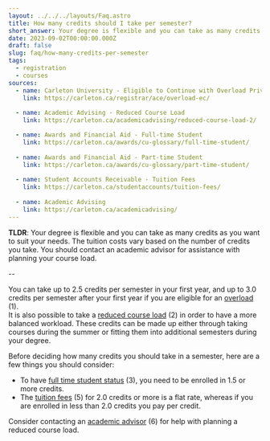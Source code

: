 ```yaml
---
layout: ../../../layouts/Faq.astro
title: How many credits should I take per semester?
short_answer: Your degree is flexible and you can take as many credits as you want to suit your needs. The tuition costs vary based on the number of credits you take. You should contact an academic advisor for assistance with planning your course load.
date: 2023-09-02T00:00:00.000Z
draft: false
slug: faq/how-many-credits-per-semester
tags:
  - registration
  - courses
sources:
  - name: Carleton University - Eligible to Continue with Overload Privilege
    link: https://carleton.ca/registrar/ace/overload-ec/
  
  - name: Academic Advising - Reduced Course Load
    link: https://carleton.ca/academicadvising/reduced-course-load-2/

  - name: Awards and Financial Aid - Full-time Student  
    link: https://carleton.ca/awards/cu-glossary/full-time-student/
  
  - name: Awards and Financial Aid - Part-time Student
    link: https://carleton.ca/awards/cu-glossary/part-time-student/
  
  - name: Student Accounts Receivable - Tuition Fees
    link: https://carleton.ca/studentaccounts/tuition-fees/
   
  - name: Academic Advising 
    link: https://carleton.ca/academicadvising/
---
```


**TLDR**: Your degree is flexible and you can take as many credits as you want to suit your needs. The tuition costs vary based on the number of credits you take. You should contact an academic advisor for assistance with planning your course load.

--

You can take up to 2.5 credits per semester in your first year, and up to 3.0 credits per semester after your first year if you are eligible for an [overload](https://carleton.ca/registrar/ace/overload-ec/) (1).<br>
It is also possible to take a [reduced course load](https://carleton.ca/academicadvising/reduced-course-load-2/) (2) in order to have a more balanced workload. These credits can be made up either through taking courses during the summer or fitting them into additional semesters during your degree.

Before deciding how many credits you should take in a semester, here are a few things you should consider:
- To have [full time student status](https://carleton.ca/awards/cu-glossary/full-time-student/) (3), you need to be enrolled in 1.5 or more credits.
- The [tuition fees](https://carleton.ca/studentaccounts/tuition-fees/) (5) for 2.0 credits or more is a flat rate, whereas if you are enrolled in less than 2.0 credits you pay per credit.

Consider contacting an [academic advisor](https://carleton.ca/academicadvising/) (6) for help with planning a reduced course load.